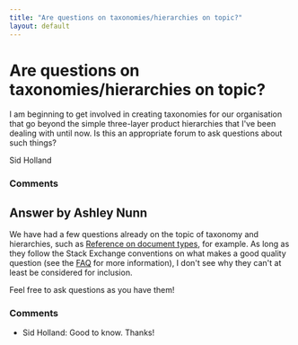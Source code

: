 ```yaml
---
title: "Are questions on taxonomies/hierarchies on topic?"
layout: default
---
```

Are questions on taxonomies/hierarchies on topic?
=====================
I am beginning to get involved in creating taxonomies for our
organisation that go beyond the simple three-layer product hierarchies
that I've been dealing with until now. Is this an appropriate forum to
ask questions about such things?

Sid Holland

### Comments ###


Answer by Ashley Nunn
----------------
We have had a few questions already on the topic of taxonomy and
hierarchies, such as [Reference on document
types](http://libraries.stackexchange.com/q/334/22), for example. As
long as they follow the Stack Exchange conventions on what makes a good
quality question (see the [FAQ](http://libraries.stackexchange.com/faq)
for more information), I don't see why they can't at least be considered
for inclusion.

Feel free to ask questions as you have them!

### Comments ###
* Sid Holland: Good to know. Thanks!

